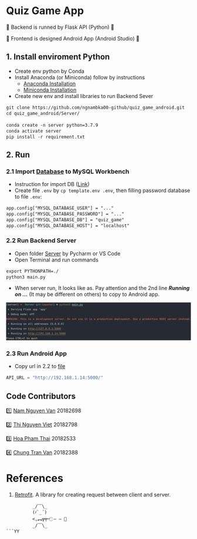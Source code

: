# Quiz Game App
🤘 Backend is runned by Flask API (Python) 🤘

🤘 Frontend is designed Android App (Android Studio) 🤘

## 1. Install enviroment Python
* Create env python by Conda
* Install Anaconda (or Miniconda) follow by instructions
    * [Anaconda Installation](https://docs.anaconda.com/anaconda/install/index.html)
    * [Miniconda Installation](https://docs.conda.io/en/main/miniconda.html)
* Create new env and install libraries to run Backend Sever
```commandline
git clone https://github.com/ngnambka00-github/quiz_game_android.git
cd quiz_game_android/Server/

conda create -n server python=3.7.9
conda activate server
pip install -r requirement.txt
```


## 2. Run
### 2.1 Import [Database](/Database) to MySQL Workbench
* Instruction for import DB ([Link](https://help.umbler.com/hc/en-us/articles/202385865-MySQL-Importing-Exporting-a-database#:~:text=To%20import%20a%20file%2C%20open,File%20and%20select%20the%20file.))
* Create file `.env` by `cp template.env .env`, then filling password database to file `.env`:
```commandline
app.config["MYSQL_DATABASE_USER"] = "..."
app.config["MYSQL_DATABASE_PASSWORD"] = "..."
app.config["MYSQL_DATABASE_DB"] = "quiz_game"
app.config["MYSQL_DATABASE_HOST"] = "localhost"
```

### 2.2 Run Backend Server
* Open folder [Server](/Server) by Pycharm or VS Code
* Open Terminal and run commands
```commandline
export PYTHONPATH=./
python3 main.py
```
* When server run, It looks like as. Pay attention and the 2nd line _**Running on ...**_ (It may be different on others) to copy to Android app.

![](Images/run_server.png?raw=true)

### 2.3 Run Android App
* Copy url in 2.2 to [file](Android/app/src/main/java/com/example/quizme/utils/APIUtils.java) 
```js 
API_URL = "http://192.168.1.14:5000/"
```

## Code Contributors

:one: [Nam Nguyen Van](https://github.com/ngnambka00-github) 20182698

:two: [Thi Nguyen Viet]() 20182798

:three: [Hoa Pham Thai]() 20182533

:four: [Chung Tran Van]() 20182388


# References
1. [Retrofit](https://www.jackrutorial.com/2018/06/retrofit-2-crud-android-example.html?m=1&fbclid=IwAR3A-EN8ipFW_OhznLEi2bJb_vM7Vql3cTr-EKrOc1dyw6QPrBXmvu7oIFs). A library for creating request between client and server.

```
          _/﹋\_
          (҂`_´)
          <,︻╦╤─ ҉ – – 🍎
          _/﹋\_
```YY
